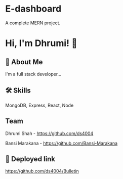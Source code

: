 # E-dashboard
A complete MERN project.



# Hi, I'm Dhrumi! 👋


## 🚀 About Me
I'm a full stack developer...
## 🛠 Skills
MongoDB, Express, React, Node

## Team
Dhrumi Shah - https://github.com/ds4004

Bansi Marakana - https://github.com/Bansi-Marakana
## 🔗 Deployed link
https://github.com/ds4004/Bulletin


